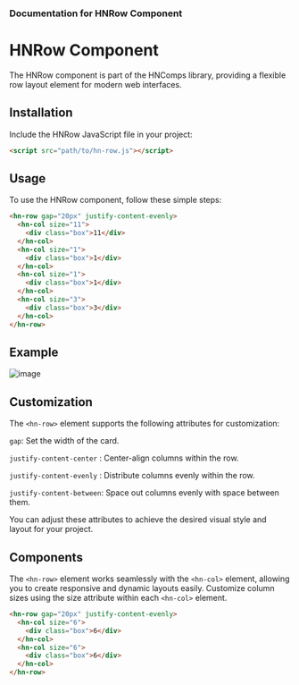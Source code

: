 ### Documentation for HNRow Component

# HNRow Component

The HNRow component is part of the HNComps library, providing a flexible row layout element for modern web interfaces.

## Installation

Include the HNRow JavaScript file in your project:

```html
<script src="path/to/hn-row.js"></script>
```

## Usage

To use the HNRow component, follow these simple steps:

```html
<hn-row gap="20px" justify-content-evenly>
  <hn-col size="11">
    <div class="box">11</div>
  </hn-col>
  <hn-col size="1">
    <div class="box">1</div>
  </hn-col>
  <hn-col size="1">
    <div class="box">1</div>
  </hn-col>
  <hn-col size="3">
    <div class="box">3</div>
  </hn-col>
</hn-row>
```

## Example

![image](https://github.com/hajdunorbert/hncomps/assets/143267212/8cde5038-b25f-44d1-8fc2-553a0c223b71)

## Customization

The `<hn-row>` element supports the following attributes for customization:

`gap`: Set the width of the card.

`justify-content-center` : Center-align columns within the row.

`justify-content-evenly` : Distribute columns evenly within the row.

`justify-content-between`: Space out columns evenly with space between them.

You can adjust these attributes to achieve the desired visual style and layout for your project.

## Components

The `<hn-row>` element works seamlessly with the `<hn-col>` element, allowing you to create responsive and dynamic layouts easily.
Customize column sizes using the size attribute within each `<hn-col>` element.

```html
<hn-row gap="20px" justify-content-evenly>
  <hn-col size="6">
    <div class="box">6</div>
  </hn-col>
  <hn-col size="6">
    <div class="box">6</div>
  </hn-col>
</hn-row>
```
